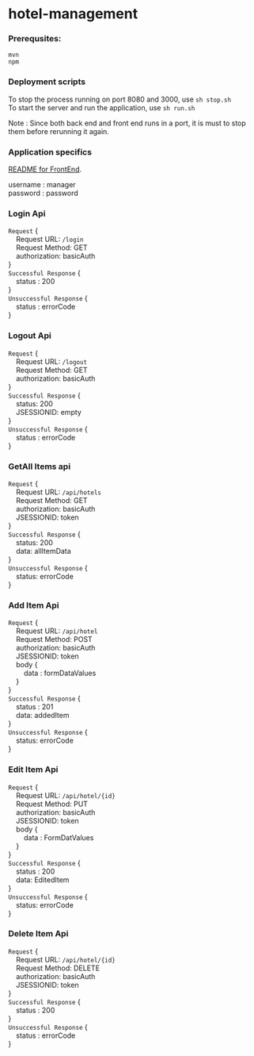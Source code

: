 # hotel-management

### Prerequsites:
`mvn` <br />
`npm` <br />


### Deployment scripts
To stop the process running on port 8080 and 3000, use `sh stop.sh` <br />
To start the server and run the application, use `sh run.sh` <br />

Note : Since both back end and front end runs in a port, it is must to stop them before rerunning it again. <br />


### Application specifics

[README for FrontEnd](./webapp/README.md). <br/>

username : manager <br />
password : password <br/>

### Login Api
`Request` { <br />
&nbsp;&nbsp;&nbsp;&nbsp;Request URL: `/login`  <br />
&nbsp;&nbsp;&nbsp;&nbsp;Request Method: GET <br />
&nbsp;&nbsp;&nbsp;&nbsp;authorization: basicAuth <br />
} <br />
`Successful Response` { <br />
&nbsp;&nbsp;&nbsp;&nbsp;status : 200 <br />
} <br />
`Unsuccessful Response` { <br />
&nbsp;&nbsp;&nbsp;&nbsp;status : errorCode <br />
} <br />



### Logout Api
`Request` { <br />
&nbsp;&nbsp;&nbsp;&nbsp;Request URL: `/logout` <br />
&nbsp;&nbsp;&nbsp;&nbsp;Request Method: GET <br />
&nbsp;&nbsp;&nbsp;&nbsp;authorization: basicAuth <br />
} <br/>
`Successful Response` { <br />
&nbsp;&nbsp;&nbsp;&nbsp;status: 200 <br />
&nbsp;&nbsp;&nbsp;&nbsp;JSESSIONID: empty <br/>
} <br />
`Unsuccessful Response` { <br />
 &nbsp;&nbsp;&nbsp;&nbsp;status : errorCode <br />
} <br />



### GetAll Items api
`Request` { <br />
&nbsp;&nbsp;&nbsp;&nbsp;Request URL: `/api/hotels` <br />
&nbsp;&nbsp;&nbsp;&nbsp;Request Method: GET <br />
&nbsp;&nbsp;&nbsp;&nbsp;authorization: basicAuth <br />
&nbsp;&nbsp;&nbsp;&nbsp;JSESSIONID: token <br />
} <br />
`Successful Response` { <br />
&nbsp;&nbsp;&nbsp;&nbsp;status: 200 <br />
&nbsp;&nbsp;&nbsp;&nbsp;data: allItemData <br/>
} <br />
`Unsuccessful Response` { <br />
&nbsp;&nbsp;&nbsp;&nbsp;status: errorCode <br />
} <br />



### Add Item Api
`Request` { <br />
&nbsp;&nbsp;&nbsp;&nbsp;Request URL: `/api/hotel` <br />
&nbsp;&nbsp;&nbsp;&nbsp;Request Method: POST <br />
&nbsp;&nbsp;&nbsp;&nbsp;authorization: basicAuth <br />
&nbsp;&nbsp;&nbsp;&nbsp;JSESSIONID: token <br />
&nbsp;&nbsp;&nbsp;&nbsp;body { <br />
&nbsp;&nbsp;&nbsp;&nbsp;&nbsp;&nbsp;&nbsp;&nbsp;data : formDataValues <br /> 
&nbsp;&nbsp;&nbsp;&nbsp;} <br />
} <br />
`Successful Response` { <br />
 &nbsp;&nbsp;&nbsp;&nbsp;status : 201 <br />
 &nbsp;&nbsp;&nbsp;&nbsp;data: addedItem <br />
} <br />
`Unsuccessful Response` { <br />
&nbsp;&nbsp;&nbsp;&nbsp;status: errorCode <br />
} <br />



### Edit Item Api
`Request` { <br />
     &nbsp;&nbsp;&nbsp;&nbsp;Request URL: `/api/hotel/{id}` <br />
     &nbsp;&nbsp;&nbsp;&nbsp;Request Method: PUT <br />
     &nbsp;&nbsp;&nbsp;&nbsp;authorization: basicAuth <br />
     &nbsp;&nbsp;&nbsp;&nbsp;JSESSIONID: token <br />
     &nbsp;&nbsp;&nbsp;&nbsp;body { <br />
         &nbsp;&nbsp;&nbsp;&nbsp;&nbsp;&nbsp;&nbsp;&nbsp;data : FormDatValues <br />
     &nbsp;&nbsp;&nbsp;&nbsp;} <br />
} <br />
`Successful Response` { <br />
    &nbsp;&nbsp;&nbsp;&nbsp;status : 200 <br />
    &nbsp;&nbsp;&nbsp;&nbsp;data: EditedItem <br/>
} <br />
`Unsuccessful Response` { <br />
    &nbsp;&nbsp;&nbsp;&nbsp;status: errorCode <br />
} <br />



### Delete Item Api
`Request` { <br />
	&nbsp;&nbsp;&nbsp;&nbsp;Request URL: `/api/hotel/{id}` <br />
	&nbsp;&nbsp;&nbsp;&nbsp;Request Method: DELETE <br />
	&nbsp;&nbsp;&nbsp;&nbsp;authorization: basicAuth <br />
	&nbsp;&nbsp;&nbsp;&nbsp;JSESSIONID: token <br />
} <br />
`Successful Response` { <br />
    &nbsp;&nbsp;&nbsp;&nbsp;status : 200 <br />
} <br />
`Unsuccessful Response` { <br />
    &nbsp;&nbsp;&nbsp;&nbsp;status : errorCode <br />
} <br />
